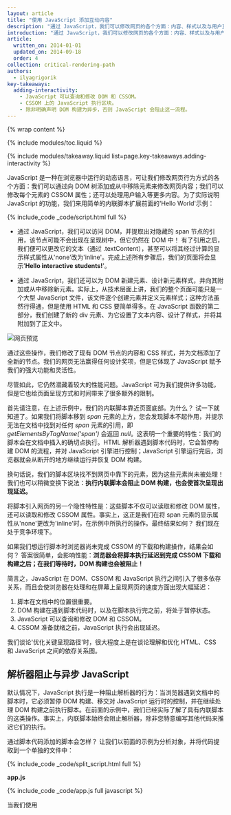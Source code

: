 ```yaml
---
layout: article
title: "使用 JavaScript 添加互动内容"
description: "通过 JavaScript，我们可以修改网页的各个方面：内容、样式以及与用户互动的行为。但是，JavaScript 也会阻止 DOM 构建并使网页呈现时间出现延迟。采用 JavaScript 异步编程，并消除关键呈现路径中的不必要 JavaScript，以提供最佳性能。"
introduction: "通过 JavaScript，我们可以修改网页的各个方面：内容、样式以及与用户互动的行为。但是，JavaScript 也会阻止 DOM 构建并使网页呈现时间出现延迟。采用 JavaScript 异步编程，并消除关键呈现路径中的不必要 JavaScript，以提供最佳性能。"
article:
  written_on: 2014-01-01
  updated_on: 2014-09-18
  order: 4
collection: critical-rendering-path
authors:
  - ilyagrigorik
key-takeaways:
  adding-interactivity:
    - JavaScript 可以查询和修改 DOM 和 CSSOM。
    - CSSOM 上的 JavaScript 执行区块。
    - 除非明确声明 DOM 构建为异步，否则 JavaScript 会阻止这一流程。
---
```

{% wrap content %}

<style>
  img, video, object {
    max-width: 100%;
  }

  img.center {
    display: block;
    margin-left: auto;
    margin-right: auto;
  }
</style>

{% include modules/toc.liquid %}

{% include modules/takeaway.liquid list=page.key-takeaways.adding-interactivity %}

JavaScript 是一种在浏览器中运行的动态语言，可让我们修改网页行为方式的各个方面：我们可以通过向 DOM 树添加或从中移除元素来修改网页内容；我们可以修改每个元素的 CSSOM 属性；还可以处理用户输入等更多内容。为了实际说明 JavaScript 的功能，我们来用简单的内联脚本扩展前面的'Hello World'示例：

{% include_code _code/script.html full %}

* 通过 JavaScript，我们可以访问 DOM，并提取出对隐藏的 span 节点的引用，该节点可能不会出现在呈现树中，但它仍然在 DOM 中！ 有了引用之后，我们便可以更改它的文本（通过 .textContent），甚至可以将其经过计算的显示样式属性从'none'改为'inline'。完成上述所有步骤后，我们的页面将会显示'**Hello interactive students!**'。

* 通过 JavaScript，我们还可以为 DOM 新建元素、设计新元素样式，并向其附加或从中移除新元素。实际上，从技术层面上讲，我们的整个页面可能只是一个大型 JavaScript 文件，该文件逐个创建元素并定义元素样式；这种方法虽然行得通，但是使用 HTML 和 CSS 要简单得多。在 JavaScript 函数的第二部分，我们创建了新的 div 元素、为它设置了文本内容、设计了样式，并将其附加到了正文中。

<img src="images/device-js-small.png" class="center" alt="网页预览">

通过这些操作，我们修改了现有 DOM 节点的内容和 CSS 样式，并为文档添加了全新的节点。我们的网页无法赢得任何设计奖项，但是它体现了 JavaScript 赋予我们的强大功能和灵活性。

尽管如此，它仍然潜藏着较大的性能问题。JavaScript 可为我们提供许多功能，但是它也给页面呈现方式和时间带来了很多额外的限制。

首先请注意，在上述示例中，我们的内联脚本靠近页面底部。为什么？ 试一下就知道了。如果我们将脚本移到 _span_ 元素的上方，您会发现脚本不起作用，并提示无法在文档中找到对任何 _span_ 元素的引用，即 _getElementsByTagName('span')_ 会返回 _null_。这表明一个重要的特性：我们的脚本会在文档中插入的确切点执行。HTML 解析器遇到脚本代码时，它会暂停构建 DOM 的流程，并对 JavaScript 引擎进行控制；JavaScript 引擎运行完后，浏览器就会从断开的地方继续运行并恢复 DOM 构建。

换句话说，我们的脚本区块找不到网页中靠下的元素，因为这些元素尚未被处理！ 我们也可以稍微变换下说法：**执行内联脚本会阻止 DOM 构建，也会使首次呈现出现延迟。**

将脚本引入网页的另一个隐性特性是：这些脚本不仅可以读取和修改 DOM 属性，还可以读取和修改 CSSOM 属性。事实上，这正是我们在将 span 元素的显示属性从'none'更改为'inline'时，在示例中所执行的操作。最终结果如何？ 我们现在处于竞争环境下。

如果我们想运行脚本时浏览器尚未完成 CSSOM 的下载和构建操作，结果会如何？ 答案很简单，会影响性能：**浏览器会将脚本执行延迟到完成 CSSOM 下载和构建之后；在我们等待时，DOM 构建也会被阻止！**

简言之，JavaScript 在 DOM、CSSOM 和 JavaScript 执行之间引入了很多依存关系，而且会使浏览器在处理和在屏幕上呈现网页的速度方面出现大幅延迟：

1. 脚本在文档中的位置很重要。
2. DOM 构建在遇到脚本代码时，以及在脚本执行完之前，将处于暂停状态。
3. JavaScript 可以查询和修改 DOM 和 CSSOM。
4. CSSOM 准备就绪之前，JavaScript 执行会出现延迟。

我们谈论'优化关键呈现路径'时，很大程度上是在谈论理解和优化 HTML、CSS 和 JavaScript 之间的依存关系图。


## 解析器阻止与异步 JavaScript

默认情况下，JavaScript 执行是一种阻止解析器的行为：当浏览器遇到文档中的脚本时，它必须暂停 DOM 构建、移交对 JavaScript 运行时的控制，并在继续处理 DOM 构建之前执行脚本。在前面的示例中，我们已经实际了解了具有内联脚本的这类操作。事实上，内联脚本始终会阻止解析器，除非您特意编写其他代码来推迟它们的执行。

通过脚本代码添加的脚本会怎样？ 让我们以前面的示例为分析对象，并将代码提取到一个单独的文件中：

{% include_code _code/split_script.html full %}

**app.js**

{% include_code _code/app.js full javascript %}

当我们使用 <script> 代码代替内联 JavaScript 代码段时，执行顺序会有所不同吗？ 当然不会，因为这些代码是一样的，且应该会以相同的方式发挥作用。在这两个示例中，浏览器均必须暂停并执行脚本，然后才能处理文档的剩余部分。**即使是外部 JavaScript 文件，浏览器也必须暂停，并等待系统从磁盘、缓存或远程服务器中提取脚本，这可能会使关键呈现路径的延迟时间增加数万毫秒。**

尽管如此，但好消息是我们有应急路径！ 默认情况下，所有 JavaScript 均会阻止解析器，因为浏览器不知道脚本想在网页上执行什么操作，因此浏览器必须假定最糟糕的状况并阻止解析器。但是，如果我们能够向浏览器发送信号并告诉它脚本无需在它在文档中被引用的确切点执行，会怎么样呢？ 如此一来，浏览器会继续构建 DOM，并在脚本准备就绪后（例如，从缓存或远程服务器中提取到文件之后）执行脚本。

那么，我们如何实现这种方法呢？ 很简单，我们可以将脚本标记为 _async_：

{% include_code _code/split_script_async.html full %}

将异步关键字添加到脚本代码中，告诉浏览器在等待脚本准备就绪之前不应阻止 DOM 构建，这将是性能方面的巨大提升！

{% include modules/nextarticle.liquid %}

{% endwrap %}

